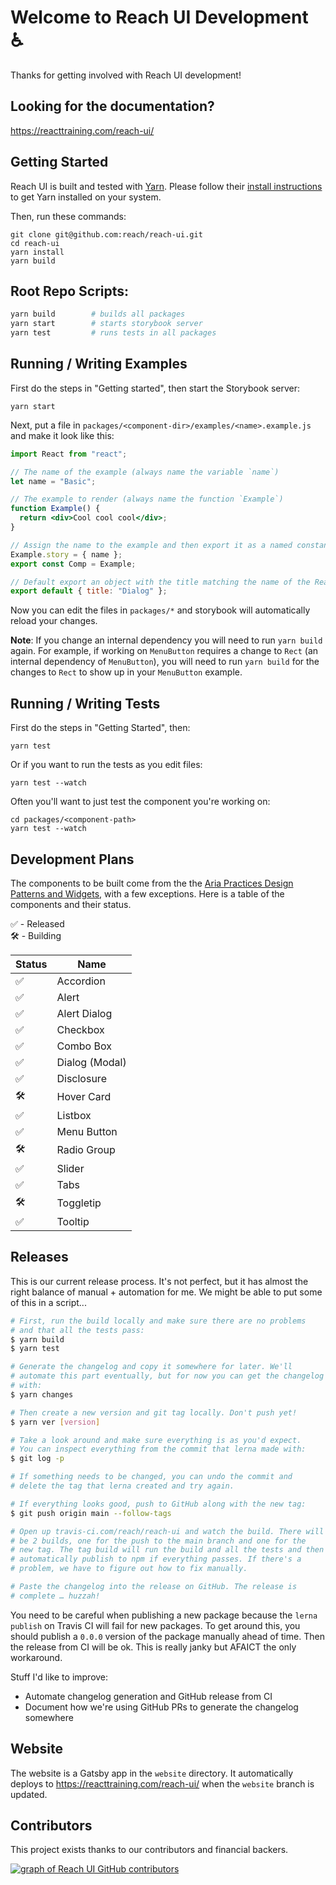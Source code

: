 # Welcome to Reach UI Development ♿️

Thanks for getting involved with Reach UI development!

## Looking for the documentation?

https://reacttraining.com/reach-ui/

## Getting Started

Reach UI is built and tested with [Yarn](https://yarnpkg.com). Please follow their [install instructions](https://yarnpkg.com/getting-started/install) to get Yarn installed on your system.

Then, run these commands:

```
git clone git@github.com:reach/reach-ui.git
cd reach-ui
yarn install
yarn build
```

## Root Repo Scripts:

```sh
yarn build        # builds all packages
yarn start        # starts storybook server
yarn test         # runs tests in all packages
```

## Running / Writing Examples

First do the steps in "Getting started", then start the Storybook server:

```
yarn start
```

Next, put a file in `packages/<component-dir>/examples/<name>.example.js` and make it look like this:

```jsx
import React from "react";

// The name of the example (always name the variable `name`)
let name = "Basic";

// The example to render (always name the function `Example`)
function Example() {
  return <div>Cool cool cool</div>;
}

// Assign the name to the example and then export it as a named constant
Example.story = { name };
export const Comp = Example;

// Default export an object with the title matching the name of the Reach package
export default { title: "Dialog" };
```

Now you can edit the files in `packages/*` and storybook will automatically reload your changes.

**Note**: If you change an internal dependency you will need to run `yarn build` again. For example, if working on `MenuButton` requires a change to `Rect` (an internal dependency of `MenuButton`), you will need to run `yarn build` for the changes to `Rect` to show up in your `MenuButton` example.

## Running / Writing Tests

First do the steps in "Getting Started", then:

```
yarn test
```

Or if you want to run the tests as you edit files:

```
yarn test --watch
```

Often you'll want to just test the component you're working on:

```
cd packages/<component-path>
yarn test --watch
```

## Development Plans

The components to be built come from the the [Aria Practices Design Patterns and Widgets](https://www.w3.org/TR/wai-aria-practices-1.2), with a few exceptions. Here is a table of the components and their status.

✅ - Released<br/>
🛠 - Building<br/>

| Status | Name           |
| ------ | -------------- |
| ✅     | Accordion      |
| ✅     | Alert          |
| ✅     | Alert Dialog   |
| ✅     | Checkbox       |
| ✅     | Combo Box      |
| ✅     | Dialog (Modal) |
| ✅     | Disclosure     |
| 🛠      | Hover Card     |
| ✅     | Listbox        |
| ✅     | Menu Button    |
| 🛠      | Radio Group    |
| ✅     | Slider         |
| ✅     | Tabs           |
| 🛠      | Toggletip      |
| ✅     | Tooltip        |

## Releases

This is our current release process. It's not perfect, but it has almost the right balance of manual + automation for me. We might be able to put some of this in a script...

```sh
# First, run the build locally and make sure there are no problems
# and that all the tests pass:
$ yarn build
$ yarn test

# Generate the changelog and copy it somewhere for later. We'll
# automate this part eventually, but for now you can get the changelog
# with:
$ yarn changes

# Then create a new version and git tag locally. Don't push yet!
$ yarn ver [version]

# Take a look around and make sure everything is as you'd expect.
# You can inspect everything from the commit that lerna made with:
$ git log -p

# If something needs to be changed, you can undo the commit and
# delete the tag that lerna created and try again.

# If everything looks good, push to GitHub along with the new tag:
$ git push origin main --follow-tags

# Open up travis-ci.com/reach/reach-ui and watch the build. There will
# be 2 builds, one for the push to the main branch and one for the
# new tag. The tag build will run the build and all the tests and then
# automatically publish to npm if everything passes. If there's a
# problem, we have to figure out how to fix manually.

# Paste the changelog into the release on GitHub. The release is
# complete … huzzah!
```

You need to be careful when publishing a new package because the `lerna publish` on Travis CI will fail for new packages. To get around this, you should publish a `0.0.0` version of the package manually ahead of time. Then the release from CI will be ok. This is really janky but AFAICT the only workaround.

Stuff I'd like to improve:

- Automate changelog generation and GitHub release from CI
- Document how we're using GitHub PRs to generate the changelog somewhere

## Website

The website is a Gatsby app in the `website` directory. It automatically deploys to https://reacttraining.com/reach-ui/ when the `website` branch is updated.

## Contributors

This project exists thanks to our contributors and financial backers.

<a href="https://github.com/reach/reach-ui/graphs/contributors"><img alt="graph of Reach UI GitHub contributors" src="https://opencollective.com/reach-ui/contributors.svg?width=1260&button=false%22" /></a>
